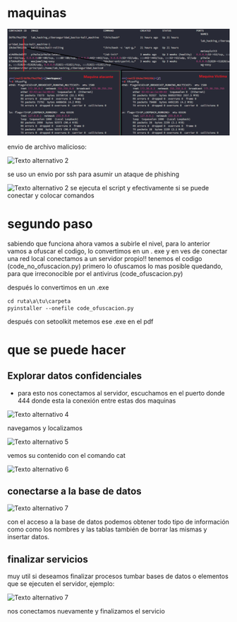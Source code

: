 

# maquinas
![Texto alternativo](./imagenes/Pasted-image-20241019070352.png)

envio de archivo malicioso:

![Texto alternativo 2]("./imagenes/Pasted-image-20241019073716.png")

se uso un envio por ssh para asumir un ataque de phishing

![Texto alternativo 2]("./imagenes/Pasted-image-20241019074909.png")
se ejecuta el script y efectivamente si se puede conectar y colocar comandos

# segundo paso

sabiendo que funciona ahora vamos a subirle el nivel, para lo anterior vamos a ofuscar el codigo, lo convertimos en un . exe y en ves de conectar una red local conectamos a un servidor propio!!
tenemos el codigo (code_no_ofuscacion.py) primero lo ofuscamos lo mas posible quedando, para que irreconocible por el antivirus (code_ofuscacion.py)

después lo convertimos en un .exe

```bach
cd ruta\a\tu\carpeta
pyinstaller --onefile code_ofuscacion.py

```

después con setoolkit metemos ese .exe en el pdf

# que se puede hacer
## Explorar datos confidenciales
- para esto nos conectamos al servidor, escuchamos en el puerto donde 444 donde esta la conexión entre estas dos maquinas

![Texto alternativo 4]("/imagenes/Pasted-image-20241019090710.png")

navegamos y localizamos 

![Texto alternativo 5]("/imagenes/Pasted-image-20241019091026.png")

vemos su contenido con el comando cat

![Texto alternativo 6]("/imagenes/Pasted-image-20241019091117.png")

## conectarse a la base de datos

![Texto alternativo 7]("/imagenes/Pasted-image-20241019092246.png")

con el acceso a la base de datos podemos obtener todo tipo de información como como los nombres y las tablas también de borrar las mismas y insertar datos.

## finalizar servicios
muy util si deseamos finalizar procesos tumbar bases de datos o elementos que se ejecuten el servidor, ejemplo:

![Texto alternativo 7]("/imagenes/Pasted-image-20241019092916.png")

nos conectamos nuevamente y finalizamos el servicio

